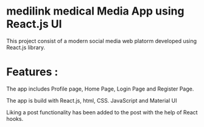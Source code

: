 # medilink medical Media App using React.js UI

This project consist of a modern social media web platorm developed using React.js library.

# Features :

The app includes Profile page, Home Page, Login Page and Register Page.

The app is build with React.js, html, CSS. JavaScript and Material UI

Liking a post functionality has been added to the post with the help of React hooks. 









